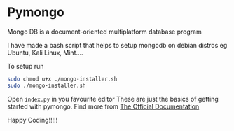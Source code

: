 # Pymongo
Mongo DB is a document-oriented multiplatform database program

I have made a bash script that helps to setup mongodb on debian distros eg Ubuntu, Kali Linux, Mint....

To setup run
```bash
sudo chmod u+x ./mongo-installer.sh
sudo ./mongo-installer.sh
```

Open ```index.py``` in you favourite editor
These are just the basics of getting started  with pymongo. Find more from  [The Official Documentation](https://api.mongodb.com/python/current/)

Happy Coding!!!!!

